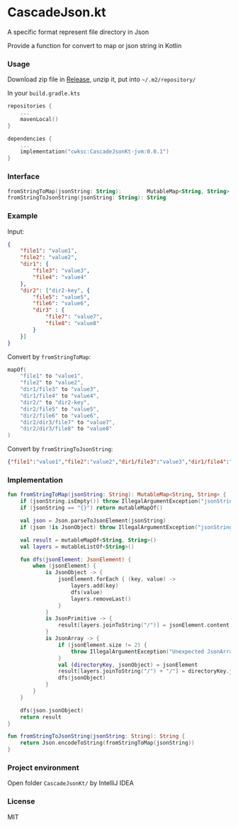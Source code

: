 # CascadeJson.kt

A specific format represent file directory in Json

Provide a function for convert to map or json string in Kotlin

### Usage

Download zip file in [Release](https://github.com/CWKSC/CascadeJson.kt/releases), unzip it, put into `~/.m2/repository/`

In your `build.gradle.kts`

```kotlin
repositories {
    ...
    mavenLocal()
}

dependencies {
    ...
    implementation("cwksc:CascadeJsonKt-jvm:0.0.1")
}
```

### Interface

```kotlin
fromStringToMap(jsonString: String):        MutableMap<String, String>
fromStringToJsonString(jsonString: String): String
```

### Example

Input:

```json
{
    "file1": "value1",
    "file2": "value2",
    "dir1": {
        "file3": "value3",
        "file4": "value4"
    },
    "dir2": ["dir2-key", {
        "file5": "value5",
        "file6": "value6",
        "dir3" : {
            "file7": "value7",
            "file8": "value8"
        }
    }]
}
```

Convert by `fromStringToMap`:

```kotlin
mapOf(
    "file1" to "value1",
    "file2" to "value2",
    "dir1/file3" to "value3",
    "dir1/file4" to "value4",
    "dir2/" to "dir2-key",
    "dir2/file5" to "value5",
    "dir2/file6" to "value6",
    "dir2/dir3/file7" to "value7",
    "dir2/dir3/file8" to "value8"
)
```

Convert by `fromStringToJsonString`:

```json
{"file1":"value1","file2":"value2","dir1/file3":"value3","dir1/file4":"value4","dir2/":"dir2-key","dir2/file5":"value5","dir2/file6":"value6","dir2/dir3/file7":"value7","dir2/dir3/file8":"value8"}
```

### Implementation

```kotlin
fun fromStringToMap(jsonString: String): MutableMap<String, String> {
    if (jsonString.isEmpty()) throw IllegalArgumentException("jsonString is empty")
    if (jsonString == "{}") return mutableMapOf()

    val json = Json.parseToJsonElement(jsonString)
    if (json !is JsonObject) throw IllegalArgumentException("jsonString is not a JsonObject")

    val result = mutableMapOf<String, String>()
    val layers = mutableListOf<String>()

    fun dfs(jsonElement: JsonElement) {
        when (jsonElement) {
            is JsonObject -> {
                jsonElement.forEach { (key, value) ->
                    layers.add(key)
                    dfs(value)
                    layers.removeLast()
                }
            }
            is JsonPrimitive -> {
                result[layers.joinToString("/")] = jsonElement.content
            }
            is JsonArray -> {
                if (jsonElement.size != 2) {
                    throw IllegalArgumentException("Unexpected JsonArray format")
                }
                val (directoryKey, jsonObject) = jsonElement
                result[layers.joinToString("/") + "/"] = directoryKey.jsonPrimitive.content
                dfs(jsonObject)
            }
        }
    }

    dfs(json.jsonObject)
    return result
}

fun fromStringToJsonString(jsonString: String): String {
    return Json.encodeToString(fromStringToMap(jsonString))
}
```

### Project environment

Open folder `CascadeJsonKt/` by IntelliJ IDEA

### License

MIT
